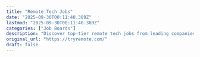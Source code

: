```yaml
---
title: "Remote Tech Jobs"
date: "2025-09-30T00:11:40.389Z"
lastmod: "2025-09-30T00:11:40.389Z"
categories: ["Job Boards"]
description: "Discover top-tier remote tech jobs from leading companies worldwide. Whether you're a developer, data scientist, product manager, or tech professional, find flexible work-from-home opportunities that match your expertise."
original_url: "https://tryremote.com/"
draft: false
---
```

